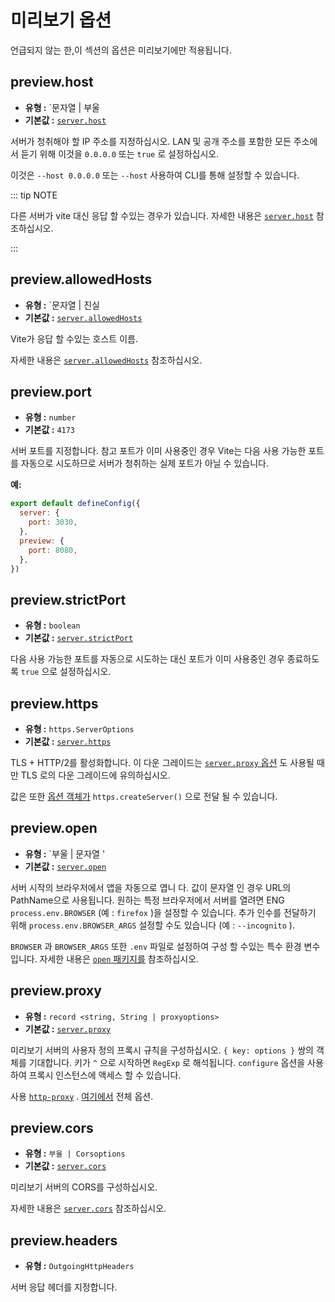 # 미리보기 옵션

언급되지 않는 한,이 섹션의 옵션은 미리보기에만 적용됩니다.

## preview.host

- **유형 :** `문자열 | 부울
- **기본값 :** [`server.host`](./server-options#server-host)

서버가 청취해야 할 IP 주소를 지정하십시오.
LAN 및 공개 주소를 포함한 모든 주소에서 듣기 위해 이것을 `0.0.0.0` 또는 `true` 로 설정하십시오.

이것은 `--host 0.0.0.0` 또는 `--host` 사용하여 CLI를 통해 설정할 수 있습니다.

::: tip NOTE

다른 서버가 vite 대신 응답 할 수있는 경우가 있습니다.
자세한 내용은 [`server.host`](./server-options#server-host) 참조하십시오.

:::

## preview.allowedHosts

- **유형 :** `문자열 | 진실
- **기본값 :** [`server.allowedHosts`](./server-options#server-allowedhosts)

Vite가 응답 할 수있는 호스트 이름.

자세한 내용은 [`server.allowedHosts`](./server-options#server-allowedhosts) 참조하십시오.

## preview.port

- **유형 :** `number`
- **기본값 :** `4173`

서버 포트를 지정합니다. 참고 포트가 이미 사용중인 경우 Vite는 다음 사용 가능한 포트를 자동으로 시도하므로 서버가 청취하는 실제 포트가 아닐 수 있습니다.

**예:**

```js
export default defineConfig({
  server: {
    port: 3030,
  },
  preview: {
    port: 8080,
  },
})
```

## preview.strictPort

- **유형 :** `boolean`
- **기본값 :** [`server.strictPort`](./server-options#server-strictport)

다음 사용 가능한 포트를 자동으로 시도하는 대신 포트가 이미 사용중인 경우 종료하도록 `true` 으로 설정하십시오.

## preview.https

- **유형 :** `https.ServerOptions`
- **기본값 :** [`server.https`](./server-options#server-https)

TLS + HTTP/2를 활성화합니다. 이 다운 그레이드는 [`server.proxy` 옵션](./server-options#server-proxy) 도 사용될 때만 TLS 로의 다운 그레이드에 유의하십시오.

값은 또한 [옵션 객체가](https://nodejs.org/api/https.html#https_https_createserver_options_requestlistener) `https.createServer()` 으로 전달 될 수 있습니다.

## preview.open

- **유형 :** `부울 | 문자열 '
- **기본값 :** [`server.open`](./server-options#server-open)

서버 시작의 브라우저에서 앱을 자동으로 엽니 다. 값이 문자열 인 경우 URL의 PathName으로 사용됩니다. 원하는 특정 브라우저에서 서버를 열려면 ENG `process.env.BROWSER` (예 : `firefox` )을 설정할 수 있습니다. 추가 인수를 전달하기 위해 `process.env.BROWSER_ARGS` 설정할 수도 있습니다 (예 : `--incognito` ).

`BROWSER` 과 `BROWSER_ARGS` 또한 `.env` 파일로 설정하여 구성 할 수있는 특수 환경 변수입니다. 자세한 내용은 [`open` 패키지를](https://github.com/sindresorhus/open#app) 참조하십시오.

## preview.proxy

- **유형 :** `record <string, String | proxyoptions>`
- **기본값 :** [`server.proxy`](./server-options#server-proxy)

미리보기 서버의 사용자 정의 프록시 규칙을 구성하십시오. `{ key: options }` 쌍의 객체를 기대합니다. 키가 `^` 으로 시작하면 `RegExp` 로 해석됩니다. `configure` 옵션을 사용하여 프록시 인스턴스에 액세스 할 수 있습니다.

사용 [`http-proxy`](https://github.com/http-party/node-http-proxy) . [여기에서](https://github.com/http-party/node-http-proxy#options) 전체 옵션.

## preview.cors

- **유형 :** `부울 | Corsoptions`
- **기본값 :** [`server.cors`](./server-options#server-cors)

미리보기 서버의 CORS를 구성하십시오.

자세한 내용은 [`server.cors`](./server-options#server-cors) 참조하십시오.

## preview.headers

- **유형 :** `OutgoingHttpHeaders`

서버 응답 헤더를 지정합니다.
